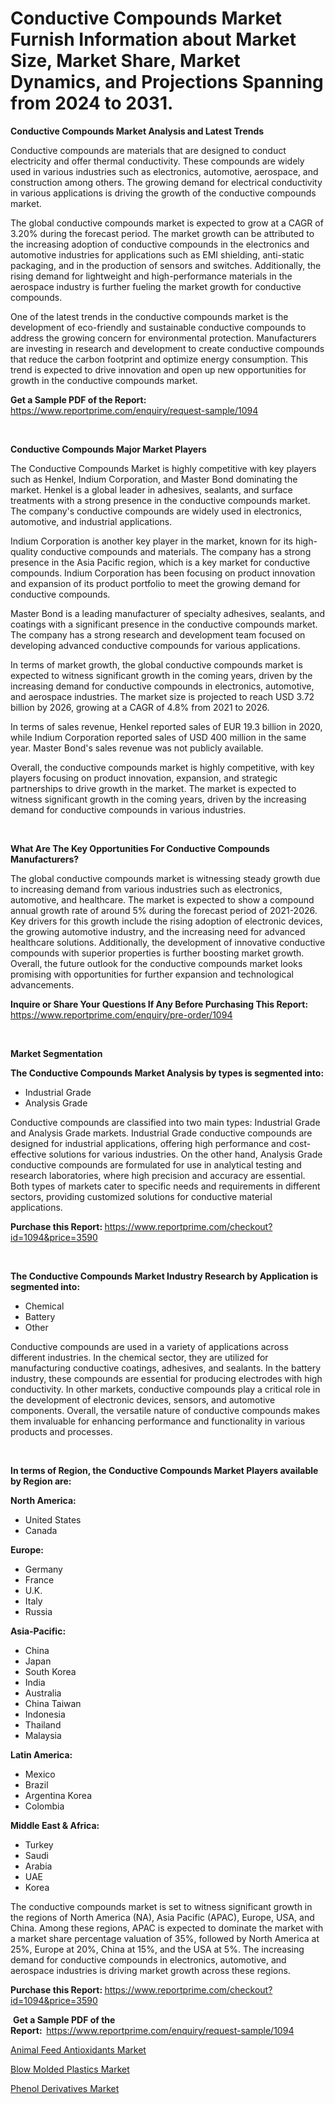 <p><h1>Conductive Compounds Market Furnish Information about Market Size, Market Share, Market Dynamics, and Projections Spanning from 2024 to 2031.</h1></p><p><strong>Conductive Compounds Market Analysis and Latest Trends</strong></p>
<p><p>Conductive compounds are materials that are designed to conduct electricity and offer thermal conductivity. These compounds are widely used in various industries such as electronics, automotive, aerospace, and construction among others. The growing demand for electrical conductivity in various applications is driving the growth of the conductive compounds market.</p><p>The global conductive compounds market is expected to grow at a CAGR of 3.20% during the forecast period. The market growth can be attributed to the increasing adoption of conductive compounds in the electronics and automotive industries for applications such as EMI shielding, anti-static packaging, and in the production of sensors and switches. Additionally, the rising demand for lightweight and high-performance materials in the aerospace industry is further fueling the market growth for conductive compounds.</p><p>One of the latest trends in the conductive compounds market is the development of eco-friendly and sustainable conductive compounds to address the growing concern for environmental protection. Manufacturers are investing in research and development to create conductive compounds that reduce the carbon footprint and optimize energy consumption. This trend is expected to drive innovation and open up new opportunities for growth in the conductive compounds market.</p></p>
<p><strong>Get a Sample PDF of the Report:&nbsp;</strong> <a href="https://www.reportprime.com/enquiry/request-sample/1094">https://www.reportprime.com/enquiry/request-sample/1094</a></p>
<p>&nbsp;</p>
<p><strong>Conductive Compounds Major Market Players</strong></p>
<p><p>The Conductive Compounds Market is highly competitive with key players such as Henkel, Indium Corporation, and Master Bond dominating the market. Henkel is a global leader in adhesives, sealants, and surface treatments with a strong presence in the conductive compounds market. The company's conductive compounds are widely used in electronics, automotive, and industrial applications.</p><p>Indium Corporation is another key player in the market, known for its high-quality conductive compounds and materials. The company has a strong presence in the Asia Pacific region, which is a key market for conductive compounds. Indium Corporation has been focusing on product innovation and expansion of its product portfolio to meet the growing demand for conductive compounds.</p><p>Master Bond is a leading manufacturer of specialty adhesives, sealants, and coatings with a significant presence in the conductive compounds market. The company has a strong research and development team focused on developing advanced conductive compounds for various applications.</p><p>In terms of market growth, the global conductive compounds market is expected to witness significant growth in the coming years, driven by the increasing demand for conductive compounds in electronics, automotive, and aerospace industries. The market size is projected to reach USD 3.72 billion by 2026, growing at a CAGR of 4.8% from 2021 to 2026.</p><p>In terms of sales revenue, Henkel reported sales of EUR 19.3 billion in 2020, while Indium Corporation reported sales of USD 400 million in the same year. Master Bond's sales revenue was not publicly available.</p><p>Overall, the conductive compounds market is highly competitive, with key players focusing on product innovation, expansion, and strategic partnerships to drive growth in the market. The market is expected to witness significant growth in the coming years, driven by the increasing demand for conductive compounds in various industries.</p></p>
<p>&nbsp;</p>
<p><strong>What Are The Key Opportunities For Conductive Compounds Manufacturers?</strong></p>
<p><p>The global conductive compounds market is witnessing steady growth due to increasing demand from various industries such as electronics, automotive, and healthcare. The market is expected to show a compound annual growth rate of around 5% during the forecast period of 2021-2026. Key drivers for this growth include the rising adoption of electronic devices, the growing automotive industry, and the increasing need for advanced healthcare solutions. Additionally, the development of innovative conductive compounds with superior properties is further boosting market growth. Overall, the future outlook for the conductive compounds market looks promising with opportunities for further expansion and technological advancements.</p></p>
<p><strong>Inquire or Share Your Questions If Any Before Purchasing This Report:</strong> <a href="https://www.reportprime.com/enquiry/pre-order/1094">https://www.reportprime.com/enquiry/pre-order/1094</a></p>
<p>&nbsp;</p>
<p><strong>Market Segmentation</strong></p>
<p><strong>The Conductive Compounds Market Analysis by types is segmented into:</strong></p>
<p><ul><li>Industrial Grade</li><li>Analysis Grade</li></ul></p>
<p><p>Conductive compounds are classified into two main types: Industrial Grade and Analysis Grade markets. Industrial Grade conductive compounds are designed for industrial applications, offering high performance and cost-effective solutions for various industries. On the other hand, Analysis Grade conductive compounds are formulated for use in analytical testing and research laboratories, where high precision and accuracy are essential. Both types of markets cater to specific needs and requirements in different sectors, providing customized solutions for conductive material applications.</p></p>
<p><strong>Purchase this Report:&nbsp;</strong><a href="https://www.reportprime.com/checkout?id=1094&price=3590">https://www.reportprime.com/checkout?id=1094&price=3590</a></p>
<p>&nbsp;</p>
<p><strong>The Conductive Compounds Market Industry Research by Application is segmented into:</strong></p>
<p><ul><li>Chemical</li><li>Battery</li><li>Other</li></ul></p>
<p><p>Conductive compounds are used in a variety of applications across different industries. In the chemical sector, they are utilized for manufacturing conductive coatings, adhesives, and sealants. In the battery industry, these compounds are essential for producing electrodes with high conductivity. In other markets, conductive compounds play a critical role in the development of electronic devices, sensors, and automotive components. Overall, the versatile nature of conductive compounds makes them invaluable for enhancing performance and functionality in various products and processes.</p></p>
<p>&nbsp;</p>
<p><strong>In terms of Region, the Conductive Compounds Market Players available by Region are:</strong></p>
<p>
    <p> <strong> North America: </strong>
        <ul>
            <li>United States</li>
            <li>Canada</li>
        </ul>
        </p> 
    <p> <strong> Europe: </strong>
        <ul>
            <li>Germany</li>
            <li>France</li>
            <li>U.K.</li>
            <li>Italy</li>
            <li>Russia</li>
        </ul>
        </p> 
    <p> <strong> Asia-Pacific: </strong>
        <ul>
            <li>China</li>
            <li>Japan</li>
            <li>South Korea</li>
            <li>India</li>
            <li>Australia</li>
            <li>China Taiwan</li>
            <li>Indonesia</li>
            <li>Thailand</li>
            <li>Malaysia</li>
        </ul>
        </p> 
    <p> <strong> Latin America: </strong>
        <ul>
            <li>Mexico</li>
            <li>Brazil</li>
            <li>Argentina Korea</li>
            <li>Colombia</li>
        </ul>
        </p> 
    <p> <strong> Middle East & Africa: </strong>
        <ul>
            <li>Turkey</li>
            <li>Saudi</li>
            <li>Arabia</li>
            <li>UAE</li>
            <li>Korea</li>
        </ul>
    </p>
    </p>
<p><p>The conductive compounds market is set to witness significant growth in the regions of North America (NA), Asia Pacific (APAC), Europe, USA, and China. Among these regions, APAC is expected to dominate the market with a market share percentage valuation of 35%, followed by North America at 25%, Europe at 20%, China at 15%, and the USA at 5%. The increasing demand for conductive compounds in electronics, automotive, and aerospace industries is driving market growth across these regions.</p></p>
<p><strong>Purchase this Report: </strong><a href="https://www.reportprime.com/checkout?id=1094&price=3590">https://www.reportprime.com/checkout?id=1094&price=3590</a></p>
<p>&nbsp;<strong>Get a Sample PDF of the Report:&nbsp;&nbsp;</strong><a href="https://www.reportprime.com/enquiry/request-sample/1094">https://www.reportprime.com/enquiry/request-sample/1094</a></p>
<p><strong></strong></p>
<p><p><a href="https://full-wildebeest-80b.notion.site/Animal-Feed-Antioxidants-Market-Size-2024-2031-Global-Industrial-Analysis-Key-Geographical-Region-e55cf809fae84cd4bc1ab63ecb4752aa">Animal Feed Antioxidants Market</a></p><p><a href="https://flame-sidecar-702.notion.site/Blow-Molded-Plastics-Market-Dynamics-2024-2031-Also-about-Its-Market-Trends-Projections-and-Oppor-82136863ab5e4d6ab639bcb8560e07ba">Blow Molded Plastics Market</a></p><p><a href="https://pretty-mail-caf.notion.site/Phenol-Derivatives-Market-Size-Share-Trends-Analysis-Report-By-Material-By-Type-By-End-user-By-67459180ab1d44ee92d8ea4874258f04">Phenol Derivatives Market</a></p></p>